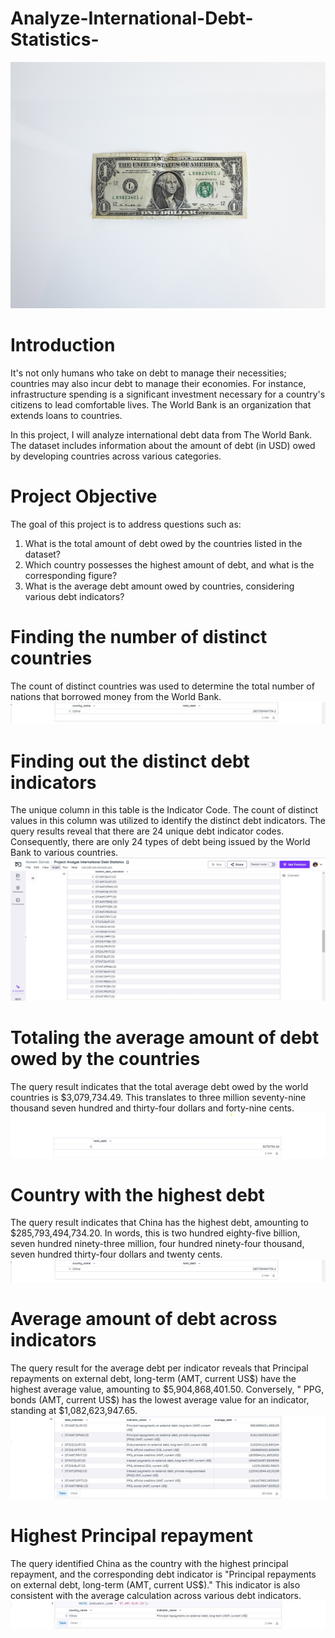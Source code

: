 # Analyze-International-Debt-Statistics-
![](Dollar.jpg)

# Introduction
It's not only humans who take on debt to manage their necessities; countries may also incur debt to manage their economies. For instance, infrastructure spending is a significant investment necessary for a country's citizens to lead comfortable lives. The World Bank is an organization that extends loans to countries.

In this project, I will analyze international debt data from The World Bank. The dataset includes information about the amount of debt (in USD) owed by developing countries across various categories.

# Project Objective
The goal of this project is to address questions such as:
1. What is the total amount of debt owed by the countries listed in the dataset?
2. Which country possesses the highest amount of debt, and what is the corresponding figure?
3. What is the average debt amount owed by countries, considering various debt indicators?
 
# Finding the number of distinct countries
The count of distinct countries was used to determine the total number of nations that borrowed money from the World Bank.
![](Total_Distinct_Countries.jpg)

# Finding out the distinct debt indicators
The unique column in this table is the Indicator Code. The count of distinct values in this column was utilized to identify the distinct debt indicators. The query results reveal that there are 24 unique debt indicator codes. Consequently, there are only 24 types of debt being issued by the World Bank to various countries.
![](Distinct_Debt_Indicator_Code.jpg)

# Totaling the average amount of debt owed by the countries
The query result indicates that the total average debt owed by the world countries is $3,079,734.49. This translates to three million seventy-nine thousand seven hundred and thirty-four dollars and forty-nine cents.
![](Total_Debt.jpg)

# Country with the highest debt
The query result indicates that China has the highest debt, amounting to $285,793,494,734.20. In words, this is two hundred eighty-five billion, seven hundred ninety-three million, four hundred ninety-four thousand, seven hundred thirty-four dollars and twenty cents.
![](Country_With_The_highest_Debt.jpg)

# Average amount of debt across indicators
The query result for the average debt per indicator reveals that Principal repayments on external debt, long-term (AMT, current US$) have the highest average value, amounting to $5,904,868,401.50. Conversely, " PPG, bonds (AMT, current US$) has the lowest average value for an indicator, standing at $1,082,623,947.65.
![](Average_Debt_Per_Indicator.jpg)

# Highest Principal repayment  
The query identified China as the country with the highest principal repayment, and the corresponding debt indicator is "Principal repayments on external debt, long-term (AMT, current US$)." This indicator is also consistent with the average calculation across various debt indicators.
![](Highest_Principal_Repayment.jpg)

   
   
